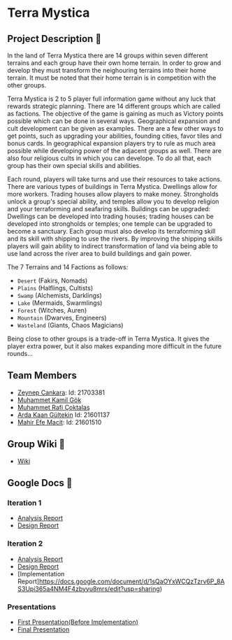 # **Terra Mystica**

## **Project Description** :checkered_flag:

In the land of Terra Mystica there are 14 groups within seven different terrains and each group have their own home terrain. In order to grow and develop they must transform the neighouring terrains into their home terrain. It must be noted that their home terrain is in competition with the other groups.

Terra Mystica is 2 to 5 player full information game without any luck that rewards strategic planning. There are 14 different groups which are called as factions. The objective of the game is gaining as much as Victory points possible which can be done in several ways. Geographical expansion and cult development can be given as examples. There are a few other ways to get points, such as upgrading your abilities, founding cities, favor tiles and bonus cards. In geographical expansion players try to rule as much area possible while developing power of the adjacent groups as well. There are also four religious cults in which you can develope. To do all that, each group has their own special skills and abilities.

Each round, players will take turns and use their resources to take actions. There are various types of buildings in Terra Mystica. Dwellings allow for more workers. Trading houses allow players to make money. Strongholds unlock a group's special ability, and temples allow you to develop religion and your terraforming and seafaring skills. Buildings can be upgraded: Dwellings can be developed into trading houses; trading houses can be developed into strongholds or temples; one temple can be upgraded to become a sanctuary. Each group must also develop its terraforming skill and its skill with shipping to use the rivers. By improving the shipping skills players will gain ability to indirect transformation of land via being able to use land across the river area to build buildings and gain power.

The 7 Terrains and 14 Factions as follows: 

- `Desert` (Fakirs, Nomads)
- `Plains` (Halflings, Cultists)
- `Swamp` (Alchemists, Darklings)
- `Lake` (Mermaids, Swarmlings)
- `Forest` (Witches, Auren)
- `Mountain` (Dwarves, Engineers)
- `Wasteland` (Giants, Chaos Magicians)

Being close to other groups is a trade-off in Terra Mystica. It gives the player extra power, but it also makes expanding more difficult in the future rounds...

## **Team Members**

* [Zeynep Cankara](https://github.com/zeynepCankara):  Id: 21703381
* [Muhammet Kamil Gök](https://github.com/mkamilgok)
* [Muhammet Rafi Çoktalaş](https://github.com/RafiCoktalas)
* [Arda Kaan Gültekin](https://github.com/hebzatron) Id: 21601137
* [Mahir Efe Macit](https://github.com/EfeMacit):  Id: 21601510

## **Group Wiki** :ledger:
* [Wiki](./Wiki/)

## **Google Docs** :pencil: 

### **Iteration 1**  

* [Analysis Report](https://docs.google.com/document/d/1o8bRryfNgd8XCsKfEZn_50xF8hk2AzLmbinIgq2WIxM/edit?usp=sharing)
* [Design Report](https://docs.google.com/document/d/1N8R8_XWeHhFp2LW9qsxHaKJzQXong0xpWEcTusAgMV8/edit?usp=sharing)
 
### **Iteration 2**  
 
* [Analysis Report](https://docs.google.com/document/d/1UMEBQpnrHA890xBxifXB6b-AmHTjraWwrTQumZbDI-k/edit?usp=sharing)
* [Design Report](https://docs.google.com/document/d/1tONwujTnsuaXEhc0AiMnsHl97uPGQkcqzyiFJw9s5l0/edit?usp=sharing)
* [Implementation Report]https://docs.google.com/document/d/1sQaOYxWCQzTzrv6P_8AS3Upi365a4NM4F4zbyyu8mrs/edit?usp=sharing)

### **Presentations**

* [First Presentation(Before Implementation)](https://docs.google.com/presentation/d/17oi-7aiZ5jHSoNIQfkDwPy9K8ImRI6j4bPfYcrPc3So/edit?usp=sharing)
* [Final Presentation](https://docs.google.com/presentation/d/1hh1HTPHA2J5huXyA9-fOERIkht8JY4nT161Wrotsr7k/edit?usp=sharing)
